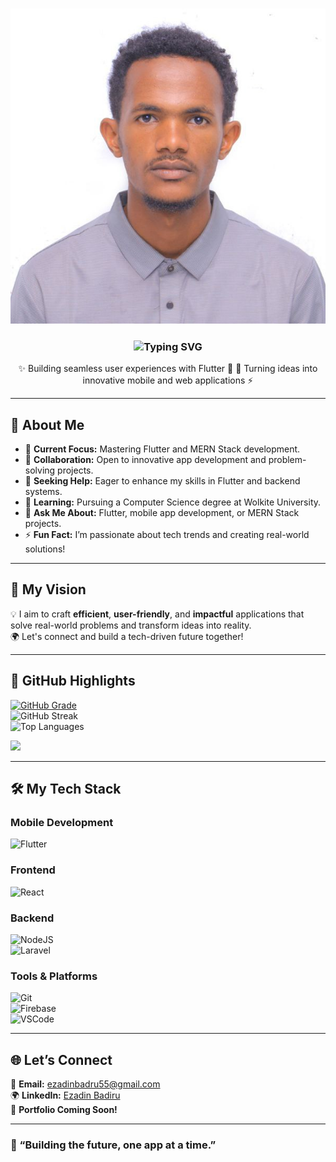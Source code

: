 ### <div align="center"><img src="https://github.com/ezadin2/imgs/blob/main/img.jpg" alt="Profile Banner" /></div>

### <div align="center"><img src="https://readme-typing-svg.demolab.com?font=Fira+Code&weight=600&size=28&pause=1000&color=36BCF7&width=450&lines=Hi+%F0%9F%91%8B%2C+I'm+Ezadin!;A+Flutter+Developer+%26+Tech+Enthusiast" alt="Typing SVG" /></div>

<div align="center">  
✨ Building seamless user experiences with Flutter 🌟  
🚀 Turning ideas into innovative mobile and web applications ⚡  
</div>

---

## 💫 About Me  
- 🔭 **Current Focus:** Mastering Flutter and MERN Stack development.  
- 👯 **Collaboration:** Open to innovative app development and problem-solving projects.  
- 🤝 **Seeking Help:** Eager to enhance my skills in Flutter and backend systems.  
- 🌱 **Learning:** Pursuing a Computer Science degree at Wolkite University.  
- 💬 **Ask Me About:** Flutter, mobile app development, or MERN Stack projects.  
- ⚡ **Fun Fact:** I’m passionate about tech trends and creating real-world solutions!  

---

## 🎯 My Vision  
💡 I aim to craft **efficient**, **user-friendly**, and **impactful** applications that solve real-world problems and transform ideas into reality.  
🌍 Let's connect and build a tech-driven future together!

---

## 🌟 GitHub Highlights  
[![GitHub Grade](https://img.shields.io/badge/GitHub%20Grade-A%2B-brightgreen?style=for-the-badge)](https://github.com/ezadin2)  
![GitHub Streak](https://streak-stats.demolab.com?user=ezadin2&theme=radical&hide_border=true)  
![Top Languages](https://github-readme-stats.vercel.app/api/top-langs/?username=ezadin2&layout=compact&theme=radical&count_private=true)

[![](https://visitcount.itsvg.in/api?id=ezadin2&icon=0&color=0)](https://visitcount.itsvg.in)

---

## 🛠 My Tech Stack  
### Mobile Development  
![Flutter](https://img.shields.io/badge/Flutter-%2302569B.svg?style=for-the-badge&logo=Flutter&logoColor=white)

### Frontend  
![React](https://img.shields.io/badge/React-%2320232a.svg?style=for-the-badge&logo=react&logoColor=%2361DAFB)

### Backend  
![NodeJS](https://img.shields.io/badge/Node.js-%236DA55F.svg?style=for-the-badge&logo=node.js&logoColor=white)  
![Laravel](https://img.shields.io/badge/Laravel-%23FF2D20.svg?style=for-the-badge&logo=laravel&logoColor=white)

### Tools & Platforms  
![Git](https://img.shields.io/badge/Git-%23F05033.svg?style=for-the-badge&logo=git&logoColor=white)  
![Firebase](https://img.shields.io/badge/Firebase-%23FFCA28.svg?style=for-the-badge&logo=firebase&logoColor=black)  
![VSCode](https://img.shields.io/badge/VSCode-%23007ACC.svg?style=for-the-badge&logo=visual-studio-code&logoColor=white)

---

## 🌐 Let’s Connect  
📧 **Email:** ezadinbadru55@gmail.com  
🌍 **LinkedIn:** [Ezadin Badiru](https://www.linkedin.com/in/ezadin-badiru-98b9862a6)  
🌟 **Portfolio Coming Soon!**  

---

### 🚀 “Building the future, one app at a time.”  
<!-- Proudly created with creativity and passion ✨ -->
